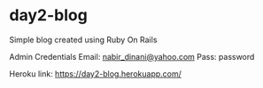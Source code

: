 # day2-blog

Simple blog created using Ruby On Rails 

Admin Credentials
Email: nabir_dinani@yahoo.com 
Pass: password

Heroku link: https://day2-blog.herokuapp.com/
